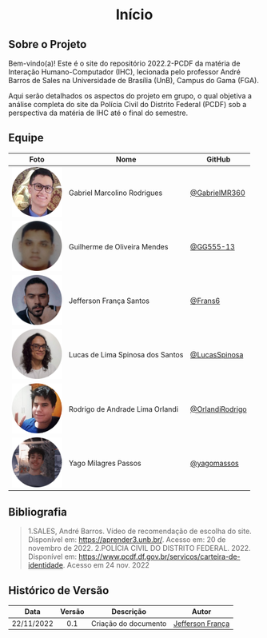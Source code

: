 <h1 align="center">Início</h1>

## Sobre o Projeto
Bem-vindo(a)! Este é o site do repositório 2022.2-PCDF da matéria de Interação Humano-Computador (IHC), lecionada pelo professor André Barros de Sales na Universidade de Brasília (UnB), Campus do Gama (FGA).

Aqui serão detalhados os aspectos do projeto em grupo, o qual objetiva a análise completa do site da Polícia Civil do Distrito Federal (PCDF) sob a perspectiva da matéria de IHC até o final do semestre. 

## Equipe

| Foto                                              | Nome                             | GitHub                                               |
| ------------------------------------------------- | -------------------------------- | ---------------------------------------------------- |
| <img src="images/team/gabriel.png" width="100">   | Gabriel Marcolino Rodrigues      | [@GabrielMR360](https://github.com/GabrielMR360)     |
| <img src="images/team/guilherme.png" width="100"> | Guilherme de Oliveira Mendes     | [@GG555-13](https://github.com/GG555-13)             |
| <img src="images/team/jefferson.png" width="100"> | Jefferson França Santos          | [@Frans6](https://github.com/Frans6)                 |
| <img src="images/team/lucas.png" width="100">     | Lucas de Lima Spinosa dos Santos | [@LucasSpinosa](https://github.com/LucasSpinosa)     |
| <img src="images/team/rodrigo.png" width="100">   | Rodrigo de Andrade Lima Orlandi  | [@OrlandiRodrigo](https://github.com/OrlandiRodrigo) |
| <img src="images/team/yago.png" width="100">      | Yago Milagres Passos             | [@yagomassos](https://github.com/yagompassos)        |

## Bibliografia

> 1.SALES, André Barros. Vídeo de recomendação de escolha do site. Disponível em: <https://aprender3.unb.br/>. Acesso em: 20 de novembro de 2022.
> 2.POLÍCIA CIVIL DO DISTRITO FEDERAL. 2022. Disponível em: https://www.pcdf.df.gov.br/servicos/carteira-de-identidade. Acesso em 24 nov. 2022

## Histórico de Versão

|    Data    | Versão |      Descrição       |                     Autor                     |
| :--------: | :----: | :------------------: | :-------------------------------------------: |
| 22/11/2022 |  0.1   | Criação do documento | [Jefferson França](https://github.com/Frans6) |
